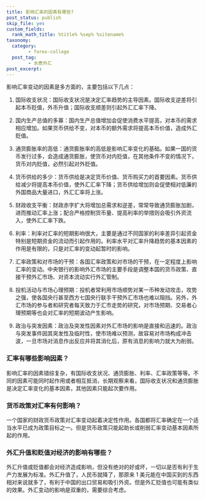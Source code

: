 ```yaml
---
title: 影响汇率的因素有哪些?
post_status: publish
skip_file: yes
custom_fields:
  rank_math_title: %title% %sep% %sitename%
taxonomy:
  category:
        - forex-college
  post_tag:
        - 水煮外汇
post_excerpt: 
---
```

影响汇率变动的因素是多方面的，主要包括以下几点：

1. 国际收支状况：国际收支状况是决定汇率趋势的主导因素。国际收支逆差将引起本币贬值，外币升值；国际收支顺差则引起外汇汇率下降。

1. 国内生产总值的多寡：国内生产总值增加会促使消费水平提高，对本币的需求相应增加。如果货币供给不变，对本币的额外需求将提高本币价值，造成外汇贬值。

1. 通货膨胀率的高低：通货膨胀率的高低是影响汇率变化的基础。如果一国的货币发行过多，会造成通货膨胀，使货币对内贬值，在其他条件不变的情况下，货币对内贬值，必然引起对外贬值。

1. 货币供给的多少：货币供给是决定货币价值、货币购买力的首要因素。货币供给减少将提高本币价值，使外汇汇率下降；货币供给增加则会促使相对低廉的外国商品大量进口，外汇汇率将上涨。

1. 财政收支平衡：财政赤字扩大将增加总需求和逆差，常常导致通货膨胀加剧，进而推动汇率上涨；配合严格控制货币量、提高利率的举措则会吸引外资流入，使外汇汇率下跌。

1. 利率：利率对汇率的短期影响很大，主要是通过不同国家的利率差异引起资金特别是短期资金的流动而引起作用的。利率水平对汇率升降趋势的基本因素的作用是有限的，只是对汇率的变动起暂时的影响。

1. 汇率政策和对市场的干预：各国汇率政策和对市场的干预，在一定程度上影响汇率的变动。中央银行的影响外汇市场的主要手段是调整本国的货币政策、直接干预外汇市场、对资本流动实行外汇管制。

1. 投机活动与市场心理预期：投机者常利用市场顺势对某一币种发动攻击，攻势之强，使各国央行甚至西方七国央行联手干预外汇市场也难以阻挡。另外，外汇市场的参与者和研究者每天致力于汇市走势的研究，对市场预期、交易者心理预期等也会对汇率的短期波动产生影响。

1. 政治与突发因素：政治及突发性因素对外汇市场的影响是直接和迅速的。政治与突发事件因其突发性及临时性，使市场难以预测，故容易对市场构成冲击波，一旦市场对消息作出反应并将其消化后，原有消息的影响力就大为削弱。

### 汇率有哪些影响因素？

影响汇率的因素错综复杂，有国际收支状况、通货膨胀、利率、汇率政策等等。不同的因素可能同时起作用或者相互抵消，长期观察来看，国际收支状况和通货膨胀是决定汇率变化的基本因素，其他因素只能起次要作用。

### 货币政策对汇率有何影响？

一个国家的财政货币政策对汇率变动起着决定性作用。各国都将汇率确定在一个适当水平已成为政策目标之一。但是货币政策只能起助长或削弱汇率变动基本因素所起的作用。

### 外汇升值和贬值对经济的影响有哪些？

外汇升值或贬值都会对经济造成影响，但没有绝对的好或坏，一切以是否有利于生产力发展为标准。外汇升值了，人民币就降了，那原来 1 美元能在中国买到的东西相对来说就多了，有利于中国的出口贸易和吸引外资。但是外汇贬值也可能有类似的效果。外汇变动的影响是双重的，需要综合考虑。